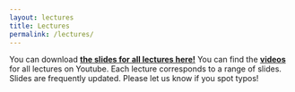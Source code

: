 ```yaml
---
layout: lectures
title: Lectures
permalink: /lectures/
---
```


You can download **[the slides for all lectures here!](/static_files/materials/slides.pdf)** You can find the **[videos](https://www.youtube.com/playlist?list=PLD93kGj6_EdrkNj27AZMecbRlQ1SMkp_o)** for all lectures on Youtube. Each lecture corresponds to a range of slides. Slides are frequently updated. Please let us know if you spot typos!
